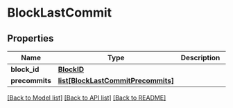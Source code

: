 # BlockLastCommit

## Properties
Name | Type | Description | Notes
------------ | ------------- | ------------- | -------------
**block_id** | [**BlockID**](BlockID.md) |  | [optional] 
**precommits** | [**list[BlockLastCommitPrecommits]**](BlockLastCommitPrecommits.md) |  | [optional] 

[[Back to Model list]](../README.md#documentation-for-models) [[Back to API list]](../README.md#documentation-for-api-endpoints) [[Back to README]](../README.md)


